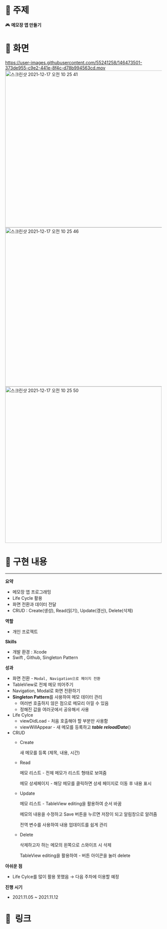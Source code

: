 # 📌  주제

🎮 **메모장 앱 만들기**



# 📱  화면

https://user-images.githubusercontent.com/55241258/146473501-373de955-c9e2-441e-8f4c-d78b994563cd.mov
<img width="505" alt="스크린샷 2021-12-17 오전 10 25 41" src="https://user-images.githubusercontent.com/55241258/146473513-419c157c-4ddf-4d91-8722-53dee3897640.png">
<img width="512" alt="스크린샷 2021-12-17 오전 10 25 46" src="https://user-images.githubusercontent.com/55241258/146473516-cbd7fd77-15e2-4435-9c51-a9dc9ddf026f.png">
<img width="503" alt="스크린샷 2021-12-17 오전 10 25 50" src="https://user-images.githubusercontent.com/55241258/146473521-8667ab84-2eef-4463-a4a0-7227d6912dc9.png">

# 📝  구현 내용

---

**요약**

- 메모장 앱 프로그래밍
- Life Cycle 활용
- 화면 전환과 데이터 전달
- CRUD : Create(생성), Read(읽기), Update(갱신), Delete(삭제)

**역할**

- 개인 프로젝트

**Skills**

- 개발 환경 : Xcode
- Swift , Github, Singleton Pattern

**성과**

- 화면 전환 - `Modal, Navigation으로 페이지 전환`
- TableView로 전체 메모 띄어주기
- Navigation, Modal로 화면 전환하기
- **Singleton Pattern**를 사용하여 메모 데이터 관리
    - 여러번 호출하지 않은 점으로 메모리 아낄 수 있음
    - 정해진 값을 여러곳에서 공유해서 사용
- Life Cylce
    - viewDidLoad - 처음 호출해야 할 부분만 사용함
    - viewWillAppear - 새 메모를 등록하고 ***table* *reloadData***()
- CRUD
    - Create
        
        새 메모를 등록 (제목, 내용, 시간)
        
    - Read
        
        메모 리스트 - 전체 메모가 리스트 형태로 보여줌 
        
        메모 상세페이지 - 해당 메모를 클릭하면 상세 페이지로 이동 후 내용 표시
        
    - Update
        
        메모 리스트 - TableView editing을 활용하여 순서 바꿈
        
        메모의 내용을 수정하고 Save 버튼을 누르면 저장이 되고 알림창으로 알려줌
        
        전역 변수를 사용하여 내용 업데이트를 쉽게 관리
        
    - Delete
        
        삭제하고자 하는 메모의 왼쪽으로 스와이프 시 삭제 
        
        TableView editing을 활용하여 - 버튼 아이콘을 눌러 delete 
        
    

**아쉬운 점**

- Life Cylce를 많이 활용 못했음 → 다음 주차에 이용할 예정

**진행** **시기**

- 2021.11.05 ~ 2021.11.12

# 🔗  링크
